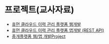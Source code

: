 # 프로젝트(교사자료)

- [휴먼 클라우드 이력 관리 플랫폼 웹개발](Mini%20Project-01/Mini%20Project-01.md)
- [휴먼 클라우드 이력 관리 플랫폼 앱개발 (REST API)]()
- [중개플랫폼 웹/앱 개발Project]()
